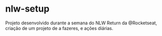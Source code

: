 # nlw-setup
Projeto desenvolvido durante a semana do NLW Return da @Rocketseat, criação de um projeto de a fazeres, e ações diárias.
